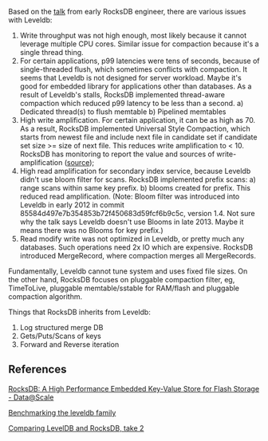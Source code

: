 Based on the [talk](https://www.youtube.com/watch?v=V_C-T5S-w8g) from early RocksDB engineer, there are various issues with Leveldb:

1. Write throughput was not high enough, most likely because it cannot leverage multiple CPU cores. Similar issue for compaction because it's a single thread thing.
2. For certain applications, p99 latencies were tens of seconds, because of single-threaded flush, which sometimes conflicts with compaction. It seems that Leveldb is not designed for server workload. Maybe it's good for embedded library for applications other than databases. As a result of Leveldb's stalls, RocksDB implemented thread-aware compaction which reduced p99 latency to be less than a second.
  a) Dedicated thread(s) to flush memtable
  b) Pipelined memtables
3. High write amplification. For certain application, it can be as high as 70. As a result, RocksDB implemented Universal Style Compaction, which starts from newest file and include next file in candidate set if candidate set size >= size of next file. This reduces write amplification to < 10. RocksDB has monitoring to report the value and sources of write-amplification ([source](http://smalldatum.blogspot.com/2014/07/benchmarking-leveldb-family.html));
4. High read amplification for secondary index service, because Leveldb didn't use bloom filter for scans. RocksDB implemented prefix scans: a) range scans within same key prefix. b) blooms created for prefix. This reduced read amplification. (Note: Bloom filter was introduced into Leveldb in early 2012 in commit 85584d497e7b354853b72f450683d59fcf6b9c5c, version 1.4. Not sure why the talk says Leveldb doesn't use Blooms in late 2013. Maybe it means there was no Blooms for key prefix.)
5. Read modify write was not optimized in Leveldb, or pretty much any databases. Such operations need 2x IO which are expensive. RocksDB introduced MergeRecord, where compaction merges all MergeRecords.

Fundamentally, Leveldb cannot tune system and uses fixed file sizes. On the other hand, RocksDB focuses on pluggable compaction filter, eg, TimeToLive, pluggable memtable/sstable for RAM/flash and pluggable compaction algorithm.

Things that RocksDB inherits from Leveldb:
1. Log structured merge DB
2. Gets/Puts/Scans of keys
3. Forward and Reverse iteration

## References

[RocksDB: A High Performance Embedded Key-Value Store for Flash Storage - Data@Scale](https://www.youtube.com/watch?v=V_C-T5S-w8g)

[Benchmarking the leveldb family](http://smalldatum.blogspot.com/2014/07/benchmarking-leveldb-family.html)

[Comparing LevelDB and RocksDB, take 2](http://smalldatum.blogspot.com/2015/04/comparing-leveldb-and-rocksdb-take-2.html)
